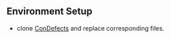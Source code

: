 ## Environment Setup
+ clone [ConDefects](https://github.com/appmlk/ConDefects) and replace corresponding files.
